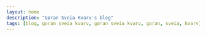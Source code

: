 ```yaml
---
layout: home
description: "Gøran Sveia Kvarv's blog"
tags: [blog, goran sveia kvarv, gøran sveia kvarv, goran, sveia, kvarv]
---
```

